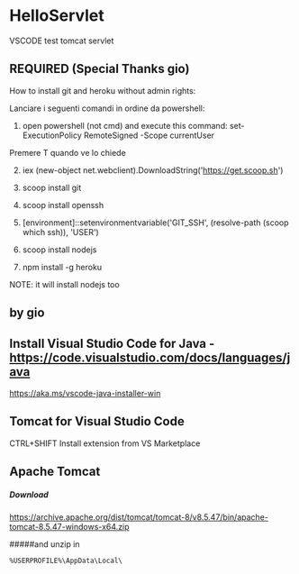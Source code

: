 # HelloServlet
VSCODE test tomcat servlet

## REQUIRED (Special Thanks gio)

How to install git and heroku without admin rights:

Lanciare i seguenti comandi in ordine da powershell:

1. open powershell (not cmd) and execute this command: set-ExecutionPolicy RemoteSigned -Scope currentUser

Premere T quando ve lo chiede

2. iex (new-object net.webclient).DownloadString('https://get.scoop.sh')

3. scoop install git

4. scoop install openssh

5. [environment]::setenvironmentvariable('GIT_SSH', (resolve-path (scoop which ssh)), 'USER')

6. scoop install nodejs

7. npm install -g heroku

NOTE: it will install nodejs too

by gio
--------------------------------------------------------------------------------------------------


## Install Visual Studio Code for Java - https://code.visualstudio.com/docs/languages/java
https://aka.ms/vscode-java-installer-win


## Tomcat for Visual Studio Code
CTRL+SHIFT Install extension from VS Marketplace

## Apache Tomcat
##### Download 
https://archive.apache.org/dist/tomcat/tomcat-8/v8.5.47/bin/apache-tomcat-8.5.47-windows-x64.zip

#####and unzip in
``` 
%USERPROFILE%\AppData\Local\
```




